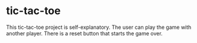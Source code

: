 # tic-tac-toe

This tic-tac-toe project is self-explanatory. The user can play the game with another player. There is a reset button that starts the game over. 
